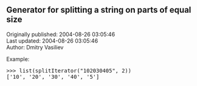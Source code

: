 ## Generator for splitting a string on parts of equal size  
Originally published: 2004-08-26 03:05:46  
Last updated: 2004-08-26 03:05:46  
Author: Dmitry Vasiliev  
  
Example:
<pre>
>>> list(splitIterator("102030405", 2))
['10', '20', '30', '40', '5']
</pre>